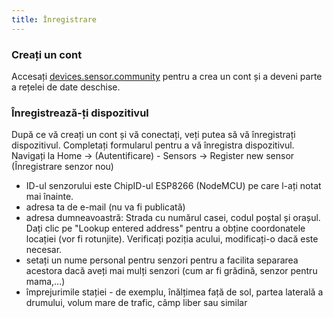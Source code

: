 ```yaml
---
title: Înregistrare
---
```


### Creați un cont

Accesați [devices.sensor.community](https://devices.sensor.community) pentru a crea un cont și a deveni parte a rețelei de date deschise.


### Înregistrează-ți dispozitivul
După ce vă creați un cont și vă conectați, veți putea să vă înregistrați dispozitivul. Completați formularul pentru a vă înregistra dispozitivul. Navigați la Home -&gt; (Autentificare) - Sensors -&gt; Register new sensor (Înregistrare senzor nou)

* ID-ul senzorului este ChipID-ul ESP8266 (NodeMCU) pe care l-ați notat mai înainte.
* adresa ta de e-mail (nu va fi publicată)
* adresa dumneavoastră: Strada cu numărul casei, codul poștal și orașul. Dați clic pe "Lookup entered address" pentru a obține coordonatele locației (vor fi rotunjite). Verificați poziția acului, modificați-o dacă este necesar.
* setați un nume personal pentru senzori pentru a facilita separarea acestora dacă aveți mai mulți senzori (cum ar fi grădină, senzor pentru mama,...)
* împrejurimile stației - de exemplu, înălțimea față de sol, partea laterală a drumului, volum mare de trafic, câmp liber sau similar
